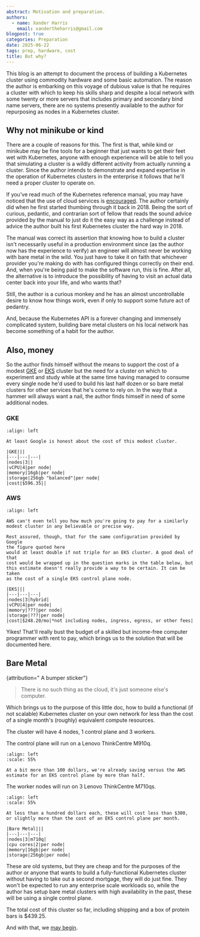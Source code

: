 ```yaml
---
abstract: Motivation and preparation.
authors:
  - name: Xander Harris
    email: xandertheharris@gmail.com
blogpost: true
categories: Preparation
date: 2025-06-22
tags: prep, hardware, cost
title: But why?
---
```


This blog is an attempt to document the process of building a Kubernetes
cluster using commodity hardware and some basic automation. The reason
the author is embarking on this voyage of dubious value is that he
requires a cluster with which to keep his skills sharp and despite
a local network with some twenty or more servers that includes primary
and secondary bind name servers, there are no systems presently available
to the author for repurposing as nodes in a Kubernetes cluster.

## Why not minikube or kind

There are a couple of reasons for this. The first is that, while kind or
minikube may be fine tools for a beginner that just wants to get their
feet wet with Kubernetes, anyone with enough experience will be able to
tell you that simulating a cluster is a wildly different activity from
actually running a cluster. Since the author intends to demonstrate
and expand expertise in the operation of Kubernetes clusters in the
enterprise it follows that he'll need a proper cluster to operate on.

If you've read much of the Kubernetes reference manual, you may have noticed
that the use of cloud services is [encouraged](https://kubernetes.io/docs/setup/production-environment/#production-considerations).
The author certainly did when he first started thumbing through it back in 2018.
Being the sort of curious, pedantic, and contrarian sort of fellow
that reads the sound advice provided by the manual to just do it the easy way
as a challenge instead of advice the author built his first Kubernetes cluster
the hard way in 2018.

The manual was correct its assertion that knowing how to build a cluster
isn't necessarily useful in a production environment since (as the author
now has the experience to verify) an engineer will almost never be working
with bare metal in the wild. You just have to take it on faith that whichever
provider you're making do with has configured things correctly on their end.
And, when you're being paid to make the software run, this is fine. After all,
the alternative is to introduce the possibility of having to visit an actual
data center back into your life, and who wants that?

Still, the author is a curious monkey and he has an almost uncontrollable desire
to know how things work, even if only to support some future act of pedantry.

And, because the Kubernetes API is a forever changing and immensely complicated
system, building bare metal clusters on his local network has become something
of a habit for the author.

## Also, money

So the author finds himself without the means to support the cost of a
modest
[GKE](https://cloud.google.com/products/calculator?dl=CjhDaVF5WkRRd1pEZGtZUzA1TWpreUxUUTVZVFF0WWpSaU5TMWtPVEl4T1RNNE5HVTBZVGtRQVE9PRAPGiRDMkMwRjlBOS1GMjNFLTQ2RTMtQjZDMS0zN0ZDMkJEMDQ4QjY)
or [EKS](https://calculator.aws/#/estimate?id=8a9dd9e17e7d31f7a717c6759ae6ab4eef2ed112)
cluster but the need for a cluster on which to experiment and study
while at the same time having managed to consume every single node
he'd used to build his last half dozen or so bare metal clusters for
other services that he's come to rely on. In the way that a hammer
will always want a nail, the author finds himself in need of some
additional nodes.

### GKE

```{figure} /_static/img/readme/gke-estimate.png
:align: left

At least Google is honest about the cost of this modest cluster.

|GKE|||
|---|---|---|
|nodes|3||
|vCPU|4|per node|
|memory|16gb|per node|
|storage|256gb "balanced"|per node|
|cost|$596.35||
```

### AWS

```{figure} /_static/img/readme/eks-estimate.png
:align: left

AWS can't even tell you how much you're going to pay for a similarly
modest cluster in any believable or precise way.

Rest assured, though, that for the same configuration provided by Google
the figure quoted here
would at least double if not triple for an EKS cluster. A good deal of that
cost would be wrapped up in the question marks in the table below, but
this estimate doesn't really provide a way to be certain. It can be taken
as the cost of a single EKS control plane node.

|EKS|||
|---|---|---|
|nodes|3|hybrid|
|vCPU|4|per node|
|memory|???|per node|
|storage|???|per node|
|cost|$248.20/mo|*not including nodes, ingress, egress, or other fees|
```

Yikes! That'll really bust the budget of a skilled but income-free
computer programmer with rent to pay, which brings us to the solution
that will be documented here.

## Bare Metal

{attribution=" A bumper sticker"}
> There is no such thing as the cloud, it's just someone else's computer.

Which brings us to the purpose of this little doc, how to build a
functional (if not scalable) Kubernetes cluster on your own network
for less than the cost of a single month's (roughly) equivalent
compute resources.

The cluster will have 4 nodes, 1 control plane and 3 workers.

The control plane will run on a Lenovo ThinkCentre M910q.

```{figure} /_static/img/readme/control-plane-node.png
:align: left
:scale: 55%

At a bit more than 100 dollars, we're already saving versus the AWS
estimate for an EKS control plane by more than half.
```

The worker nodes will run on 3 Lenovo ThinkCentre M710qs.

```{figure} /_static/img/readme/worker-node.png
:align: left
:scale: 55%

At less than a hundred dollars each, these will cost less than $300,
or slightly more than the cost of an EKS control plane per month.

|Bare Metal|||
|---|---|---|
|nodes|3|m710q|
|cpu cores|2|per node|
|memory|16gb|per node|
|storage|256gb|per node|
```

These are old systems, but they are cheap and for the purposes of
the author or anyone that wants to build a fully-functional Kubernetes
cluster without having to take out a second mortgage, they will do just
fine. They won't be expected to run any enterprise scale workloads so,
while the author has setup bare metal clusters with high availability
in the past, these will be using a single control plane.

The total cost of this cluster so far, including shipping and a box
of protein bars is $439.25.

And with that, we [may begin](/index.md).
